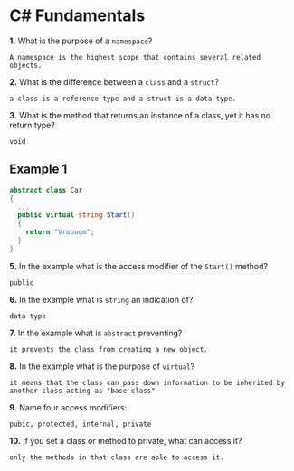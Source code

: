 # C# Fundamentals


**1.** What is the purpose of a `namespace`?
<!-- enter you answer in the space below -->
```
A namespace is the highest scope that contains several related objects. 
```
**2.** What is the difference between a `class` and a `struct`?
<!-- enter you answer in the space below -->
```
a class is a reference type and a struct is a data type. 
```
**3.** What is the method that returns an instance of a class, yet it has no return type?
<!-- enter you answer in the space below -->
```
void
```
## Example 1
```c#
abstract class Car
{
  ...
  public virtual string Start()
  {
    return "Vroooom";
  }
}
```
**5.** In the example what is the access modifier of the `Start()` method?
<!-- enter you answer in the space below -->
```
public
```
**6.** In the example what is `string` an indication of?
<!-- enter you answer in the space below -->
```
data type
```
**7.** In the example what is `abstract` preventing?
<!-- enter you answer in the space below -->
```
it prevents the class from creating a new object. 
```
**8.** In the example what is the purpose of `virtual`?
<!-- enter you answer in the space below -->
```
it means that the class can pass down information to be inherited by another class acting as "base class"
```
**9.** Name four access modifiers:
<!-- enter you answer in the space below -->
```
pubic, protected, internal, private
```
**10.** If you set a class or method to private, what can access it?
<!-- enter you answer in the space below -->
```
only the methods in that class are able to access it.
```